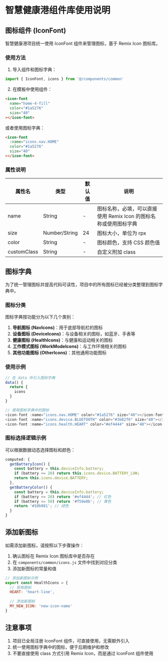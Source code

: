 # 智慧健康港组件库使用说明

## 图标组件 (IconFont)

智慧健康港项目统一使用 IconFont 组件来管理图标，基于 Remix Icon 图标库。

### 使用方法

1. 导入组件和图标字典：

```javascript
import { IconFont, icons } from '@/components/common'
```

2. 在模板中使用组件：

```html
<icon-font 
  name="home-4-fill" 
  color="#1a5276" 
  size="40"
></icon-font>
```

或者使用图标字典：

```html
<icon-font 
  :name="icons.nav.HOME" 
  color="#1a5276" 
  size="40"
></icon-font>
```

### 属性说明

| 属性名 | 类型 | 默认值 | 说明 |
|-------|------|-------|------|
| name | String | - | 图标名称，必填，可以直接使用 Remix Icon 的图标名称或使用图标字典 |
| size | Number/String | 24 | 图标大小，单位为 rpx |
| color | String | - | 图标颜色，支持 CSS 颜色值 |
| customClass | String | - | 自定义附加 class |

## 图标字典

为了统一管理图标并提高代码可读性，项目中的所有图标已经被分类整理到图标字典中。

### 图标分类

图标字典按功能分为以下几个类别：

1. **导航图标 (NavIcons)**：用于底部导航栏的图标
2. **设备图标 (DeviceIcons)**：与设备相关的图标，如蓝牙、手表等
3. **健康图标 (HealthIcons)**：与健康和运动相关的图标
4. **工作模式图标 (WorkModeIcons)**：与工作环境相关的图标
5. **其他功能图标 (OtherIcons)**：其他通用功能图标

### 使用示例

```javascript
// 在 data 中引入图标字典
data() {
  return {
    icons
  }
}

// 使用图标字典中的图标
<icon-font :name="icons.nav.HOME" color="#1a5276" size="40"></icon-font>
<icon-font :name="icons.device.BLUETOOTH" color="#3b82f6" size="40"></icon-font>
<icon-font :name="icons.health.HEART" color="#ef4444" size="40"></icon-font>
```

### 图标选择逻辑示例

可以根据数据动态选择图标和颜色：

```javascript
computed: {
  getBatteryIcon() {
    const battery = this.deviceInfo.battery;
    if (battery <= 20) return this.icons.device.BATTERY_LOW;
    return this.icons.device.BATTERY;
  },
  getBatteryColor() {
    const battery = this.deviceInfo.battery;
    if (battery <= 20) return '#ef4444'; // 红色
    if (battery <= 50) return '#f59e0b'; // 黄色
    return '#10b981'; // 绿色
  }
}
```

## 添加新图标

如需添加新图标，请按照以下步骤操作：

1. 确认图标在 Remix Icon 图标库中是否存在
2. 在 `components/common/icons.js` 文件中找到对应分类
3. 添加新图标的常量和值

```javascript
// 添加新图标示例
export const HealthIcons = {
  // 现有图标
  HEART: 'heart-line',
  
  // 添加新图标
  MY_NEW_ICON: 'new-icon-name'
}
```

## 注意事项

1. 项目已全局注册 IconFont 组件，可直接使用，无需额外引入
2. 统一使用图标字典中的图标，便于后期维护和修改
3. 不要直接使用 class 方式引用 Remix Icon，而是通过 IconFont 组件使用 